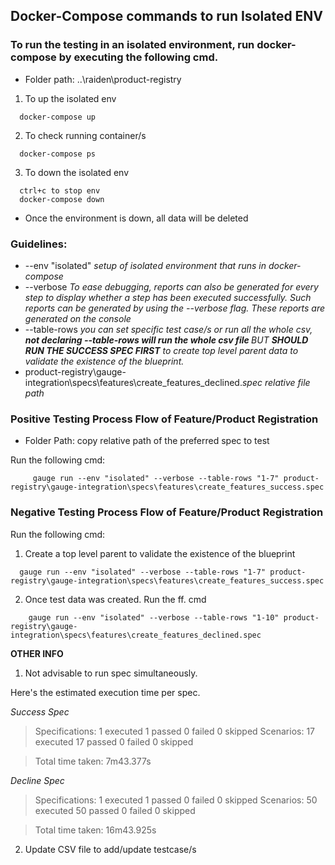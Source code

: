 ## Docker-Compose commands to run Isolated ENV		
### To run the testing in an isolated environment, run docker-compose by executing the following cmd.		
  * Folder path: ..\raiden\product-registry		

1. To up the isolated env
```shell
  docker-compose up
```
2. To check running container/s	
```shell
  docker-compose ps	
```
3. To down the isolated env	
```shell
  ctrl+c to stop env
  docker-compose down
```	
* Once the environment is down, all data will be deleted

### Guidelines:		
- --env "isolated" *setup of isolated environment that runs in docker-compose*	
- --verbose	*To ease debugging, reports can also be generated for every step to display whether a step has been executed successfully. Such reports can be generated by using the --verbose flag. These reports are generated on the console*	
- --table-rows *you can set specific test case/s or run all the whole csv, ***not declaring --table-rows will run the whole csv file <testcases>*** BUT **SHOULD RUN THE SUCCESS SPEC FIRST** to create top level parent data to validate the existence of the blueprint.* 
- product-registry\gauge-integration\specs\features\create_features_declined.*spec relative file path*	

### Positive Testing Process Flow of Feature/Product Registration 	
* Folder Path: copy relative path of the preferred spec to test

Run the following cmd:		
```shell
	 gauge run --env "isolated" --verbose --table-rows "1-7" product-registry\gauge-integration\specs\features\create_features_success.spec	
```  
		
### Negative Testing Process Flow of Feature/Product Registration 		

Run the following cmd:	

1. Create a top level parent to validate the existence of the blueprint 

```shell
  gauge run --env "isolated" --verbose --table-rows "1-7" product-registry\gauge-integration\specs\features\create_features_success.spec	
```

2. Once test data was created. Run the ff. cmd

```shell
	gauge run --env "isolated" --verbose --table-rows "1-10" product-registry\gauge-integration\specs\features\create_features_declined.spec
```

**OTHER INFO**
1. Not advisable to run spec simultaneously.

Here's the estimated execution time per spec.

*Success Spec*

> Specifications: 1 executed      1 passed        0 failed        0 skipped
> Scenarios:      17 executed     17 passed       0 failed        0 skipped

> Total time taken: 7m43.377s

*Decline Spec*

> Specifications: 1 executed      1 passed        0 failed        0 skipped
> Scenarios:      50 executed     50 passed       0 failed        0 skipped

> Total time taken: 16m43.925s

2. Update CSV file to add/update testcase/s 